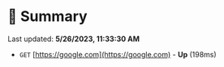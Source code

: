 # 📖 Summary
Last updated: **5/26/2023, 11:33:30 AM**

- `GET` [https://google.com](https://google.com) - **Up** (198ms)
